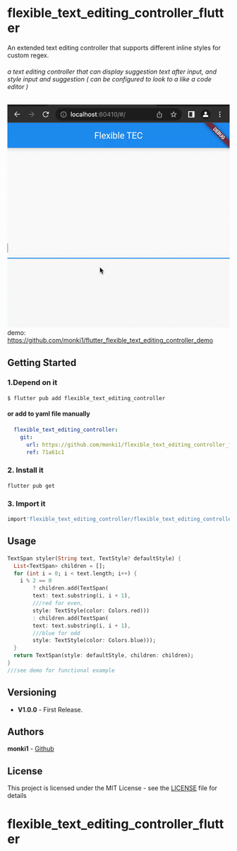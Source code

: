 # flexible_text_editing_controller_flutter
An extended text editing controller that supports different inline styles for custom regex.
###### a text editing controller that can display suggestion text after input, and style input and suggestion ( can be configured to look to a like a code editor )
![demo.gif](demo.gif)
demo: https://github.com/monki1/flutter_flexible_text_editing_controller_demo

## Getting Started


### 1.Depend on it

```
$ flutter pub add flexible_text_editing_controller

```
#### or add to yaml file manually
```yaml
  flexible_text_editing_controller:
    git:
      url: https://github.com/monki1/flexible_text_editing_controller_flutter
      ref: 71a61c1
```
### 2. Install it
```commandline
flutter pub get
```

### 3. Import it

```dart
import'flexible_text_editing_controller/flexible_text_editing_controller.dart';
```

## Usage
```dart
TextSpan styler(String text, TextStyle? defaultStyle) {
  List<TextSpan> children = [];
  for (int i = 0; i < text.length; i++) {
    i % 2 == 0
        ? children.add(TextSpan(
        text: text.substring(i, i + 1),
        ///red for even, 
        style: TextStyle(color: Colors.red)))
        : children.add(TextSpan(
        text: text.substring(i, i + 1),
        ///blue for odd
        style: TextStyle(color: Colors.blue)));
  }
  return TextSpan(style: defaultStyle, children: children);
}
///see demo for functional example
```

## Versioning

- **V1.0.0** - First Release.

## Authors

**monki1** - [Github](https://github.com/monki1)

## License

This project is licensed under the MIT License - see the [LICENSE](LICENSE) file for details
# flexible_text_editing_controller_flutter
